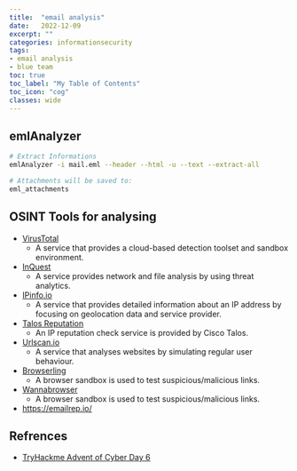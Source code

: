 ```yaml
---
title:  "email analysis"
date:   2022-12-09
excerpt: ""
categories: informationsecurity
tags: 
- email analysis
- blue team
toc: true
toc_label: "My Table of Contents"
toc_icon: "cog"
classes: wide
---
```


## emlAnalyzer

```bash
# Extract Informations
emlAnalyzer -i mail.eml --header --html -u --text --extract-all

# Attachments will be saved to:
eml_attachments
```

## OSINT Tools for analysing

* [VirusTotal](https://www.virustotal.com/gui/home/search)
  * A service that provides a cloud-based detection toolset and sandbox environment.
* [InQuest](https://labs.inquest.net/)
  * A service provides network and file analysis by using threat analytics.
* [IPinfo.io](https://steh.github.io)
  * A service that provides detailed information about an IP address by focusing on geolocation data and service provider.
* [Talos Reputation](https://steh.github.io)
  * An IP reputation check service is provided by Cisco Talos.
* [Urlscan.io](https://steh.github.io)
  * A service that analyses websites by simulating regular user behaviour.
* [Browserling](https://steh.github.io)
  * A browser sandbox is used to test suspicious/malicious links.
* [Wannabrowser](https://steh.github.io)
  * A browser sandbox is used to test suspicious/malicious links.
* <https://emailrep.io/>

## Refrences

* [TryHackme Advent of Cyber Day 6](https://tryhackme.com/room/adventofcyber4)
